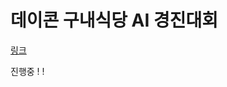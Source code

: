 # 데이콘 구내식당 AI 경진대회

[링크](https://dacon.io/competitions/official/235743/overview/description)


진행중 ! !
